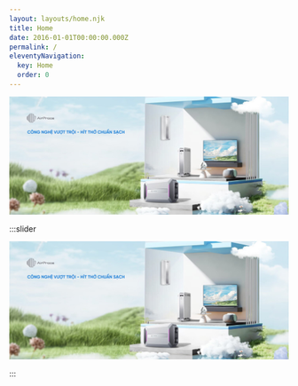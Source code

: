 ```yaml
---
layout: layouts/home.njk
title: Home
date: 2016-01-01T00:00:00.000Z
permalink: /
eleventyNavigation:
  key: Home
  order: 0
---
```



![](/static/img/bg1.jpg)

:::slider

![](/static/img/bg1.jpg)

:::
